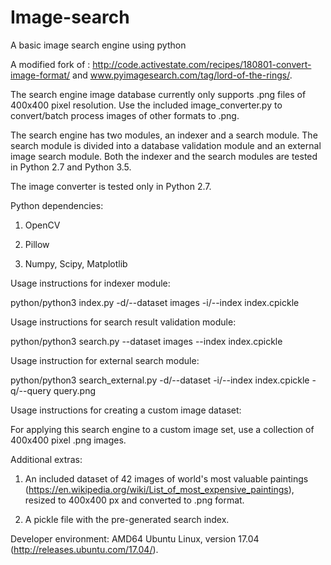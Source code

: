 # Image-search
A basic image search engine using python

A modified fork of : http://code.activestate.com/recipes/180801-convert-image-format/ and www.pyimagesearch.com/tag/lord-of-the-rings/.

The search engine image database currently only supports .png files of 400x400 pixel resolution.
Use the included image_converter.py to convert/batch process images of other formats to .png.

The search engine has two modules, an indexer and a search module. The search module is divided into a database validation module and an external image search module. Both the indexer and the search modules are tested in Python 2.7 and Python 3.5.

The image converter is tested only in Python 2.7.

Python dependencies:
 1) OpenCV
 
 2) Pillow
 
 3) Numpy, Scipy, Matplotlib

Usage instructions for indexer module:
 
 python/python3 index.py -d/--dataset images -i/--index index.cpickle
 
Usage instructions for search result validation module:
 
 python/python3 search.py --dataset images --index index.cpickle
 
Usage instruction for external search module:
 
 python/python3 search_external.py -d/--dataset -i/--index index.cpickle -q/--query query.png

Usage instructions for creating a custom image dataset:
 
 For applying this search engine to a custom image set, use a collection of 400x400 pixel .png images.
 
Additional extras:
 
 1) An included dataset of 42 images of world's most valuable paintings (https://en.wikipedia.org/wiki/List_of_most_expensive_paintings), resized to 400x400 px and converted to .png format.
 
 2) A pickle file with the pre-generated search index.

Developer environment: AMD64 Ubuntu Linux, version 17.04 (http://releases.ubuntu.com/17.04/).
